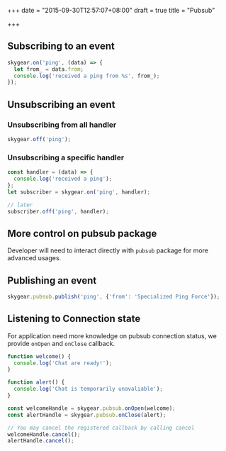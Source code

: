 +++
date = "2015-09-30T12:57:07+08:00"
draft = true
title = "Pubsub"

+++

## Subscribing to an event

```js
skygear.on('ping', (data) => {
  let from_ = data.from;
  console.log('received a ping from %s', from_);
});
```

## Unsubscribing an event

### Unsubscribing from all handler

```js
skygear.off('ping');
```

### Unsubscribing a specific handler

```js
const handler = (data) => {
  console.log('received a ping');
};
let subscriber = skygear.on('ping', handler);

// later
subscriber.off('ping', handler);
```

## More control on pubsub package

Developer will need to interact directly with `pubsub` package for more advanced
usages.

## Publishing an event

```js
skygear.pubsub.publish('ping', {'from': 'Specialized Ping Force'});
```

## Listening to Connection state

For application need more knowledge on pubsub connection status, we provide
`onOpen` and `onClose` callback.


```js
function welcome() {
  console.log('Chat are ready!');
}

function alert() {
  console.log('Chat is temporarily unavaliable');
}

const welcomeHandle = skygear.pubsub.onOpen(welcome);
const alertHandle = skygear.pubsub.onClose(alert);

// You may cancel the registered callback by calling cancel
welcomeHandle.cancel();
alertHandle.cancel();
```
